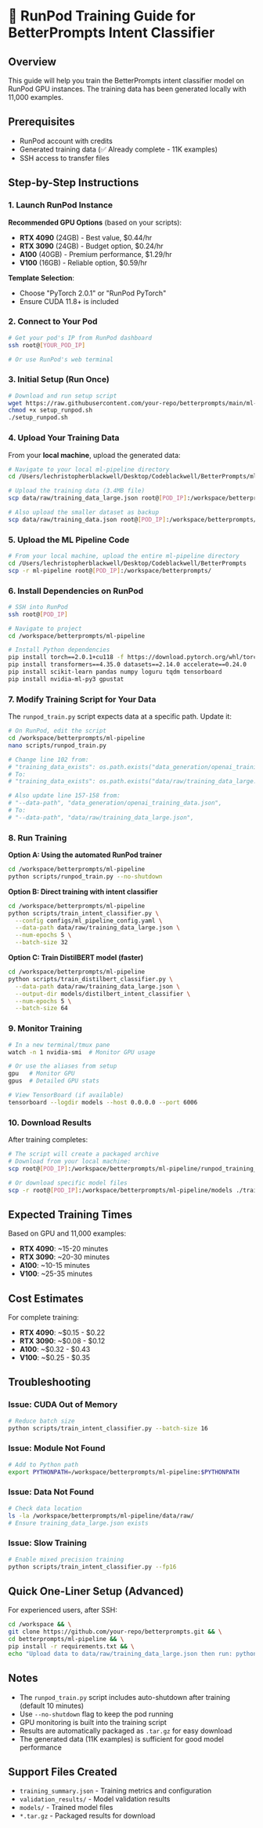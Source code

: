 # 🚀 RunPod Training Guide for BetterPrompts Intent Classifier

## Overview
This guide will help you train the BetterPrompts intent classifier model on RunPod GPU instances. The training data has been generated locally with 11,000 examples.

## Prerequisites
- RunPod account with credits
- Generated training data (✅ Already complete - 11K examples)
- SSH access to transfer files

## Step-by-Step Instructions

### 1. Launch RunPod Instance

**Recommended GPU Options** (based on your scripts):
- **RTX 4090** (24GB) - Best value, $0.44/hr
- **RTX 3090** (24GB) - Budget option, $0.24/hr  
- **A100** (40GB) - Premium performance, $1.29/hr
- **V100** (16GB) - Reliable option, $0.59/hr

**Template Selection**:
- Choose "PyTorch 2.0.1" or "RunPod PyTorch"
- Ensure CUDA 11.8+ is included

### 2. Connect to Your Pod

```bash
# Get your pod's IP from RunPod dashboard
ssh root@[YOUR_POD_IP]

# Or use RunPod's web terminal
```

### 3. Initial Setup (Run Once)

```bash
# Download and run setup script
wget https://raw.githubusercontent.com/your-repo/betterprompts/main/ml-pipeline/scripts/setup_runpod.sh
chmod +x setup_runpod.sh
./setup_runpod.sh
```

### 4. Upload Your Training Data

From your **local machine**, upload the generated data:

```bash
# Navigate to your local ml-pipeline directory
cd /Users/lechristopherblackwell/Desktop/Codeblackwell/BetterPrompts/ml-pipeline

# Upload the training data (3.4MB file)
scp data/raw/training_data_large.json root@[POD_IP]:/workspace/betterprompts/ml-pipeline/data/raw/

# Also upload the smaller dataset as backup
scp data/raw/training_data.json root@[POD_IP]:/workspace/betterprompts/ml-pipeline/data/raw/
```

### 5. Upload the ML Pipeline Code

```bash
# From your local machine, upload the entire ml-pipeline directory
cd /Users/lechristopherblackwell/Desktop/Codeblackwell/BetterPrompts
scp -r ml-pipeline root@[POD_IP]:/workspace/betterprompts/
```

### 6. Install Dependencies on RunPod

```bash
# SSH into RunPod
ssh root@[POD_IP]

# Navigate to project
cd /workspace/betterprompts/ml-pipeline

# Install Python dependencies
pip install torch==2.0.1+cu118 -f https://download.pytorch.org/whl/torch_stable.html
pip install transformers==4.35.0 datasets==2.14.0 accelerate==0.24.0
pip install scikit-learn pandas numpy loguru tqdm tensorboard
pip install nvidia-ml-py3 gpustat
```

### 7. Modify Training Script for Your Data

The `runpod_train.py` script expects data at a specific path. Update it:

```bash
# On RunPod, edit the script
cd /workspace/betterprompts/ml-pipeline
nano scripts/runpod_train.py

# Change line 102 from:
# "training_data_exists": os.path.exists("data_generation/openai_training_data.json"),
# To:
# "training_data_exists": os.path.exists("data/raw/training_data_large.json"),

# Also update line 157-158 from:
# "--data-path", "data_generation/openai_training_data.json",
# To:
# "--data-path", "data/raw/training_data_large.json",
```

### 8. Run Training

**Option A: Using the automated RunPod trainer**
```bash
cd /workspace/betterprompts/ml-pipeline
python scripts/runpod_train.py --no-shutdown
```

**Option B: Direct training with intent classifier**
```bash
cd /workspace/betterprompts/ml-pipeline
python scripts/train_intent_classifier.py \
  --config configs/ml_pipeline_config.yaml \
  --data-path data/raw/training_data_large.json \
  --num-epochs 5 \
  --batch-size 32
```

**Option C: Train DistilBERT model (faster)**
```bash
cd /workspace/betterprompts/ml-pipeline
python scripts/train_distilbert_classifier.py \
  --data-path data/raw/training_data_large.json \
  --output-dir models/distilbert_intent_classifier \
  --num-epochs 5 \
  --batch-size 64
```

### 9. Monitor Training

```bash
# In a new terminal/tmux pane
watch -n 1 nvidia-smi  # Monitor GPU usage

# Or use the aliases from setup
gpu   # Monitor GPU
gpus  # Detailed GPU stats

# View TensorBoard (if available)
tensorboard --logdir models --host 0.0.0.0 --port 6006
```

### 10. Download Results

After training completes:

```bash
# The script will create a packaged archive
# Download from your local machine:
scp root@[POD_IP]:/workspace/betterprompts/ml-pipeline/runpod_training_results_*.tar.gz ./

# Or download specific model files
scp -r root@[POD_IP]:/workspace/betterprompts/ml-pipeline/models ./trained_models
```

## Expected Training Times

Based on GPU and 11,000 examples:
- **RTX 4090**: ~15-20 minutes
- **RTX 3090**: ~20-30 minutes
- **A100**: ~10-15 minutes
- **V100**: ~25-35 minutes

## Cost Estimates

For complete training:
- **RTX 4090**: ~$0.15 - $0.22
- **RTX 3090**: ~$0.08 - $0.12
- **A100**: ~$0.32 - $0.43
- **V100**: ~$0.25 - $0.35

## Troubleshooting

### Issue: CUDA Out of Memory
```bash
# Reduce batch size
python scripts/train_intent_classifier.py --batch-size 16
```

### Issue: Module Not Found
```bash
# Add to Python path
export PYTHONPATH=/workspace/betterprompts/ml-pipeline:$PYTHONPATH
```

### Issue: Data Not Found
```bash
# Check data location
ls -la /workspace/betterprompts/ml-pipeline/data/raw/
# Ensure training_data_large.json exists
```

### Issue: Slow Training
```bash
# Enable mixed precision training
python scripts/train_intent_classifier.py --fp16
```

## Quick One-Liner Setup (Advanced)

For experienced users, after SSH:
```bash
cd /workspace && \
git clone https://github.com/your-repo/betterprompts.git && \
cd betterprompts/ml-pipeline && \
pip install -r requirements.txt && \
echo "Upload data to data/raw/training_data_large.json then run: python scripts/train_intent_classifier.py"
```

## Notes

- The `runpod_train.py` script includes auto-shutdown after training (default 10 minutes)
- Use `--no-shutdown` flag to keep the pod running
- GPU monitoring is built into the training script
- Results are automatically packaged as `.tar.gz` for easy download
- The generated data (11K examples) is sufficient for good model performance

## Support Files Created

- `training_summary.json` - Training metrics and configuration
- `validation_results/` - Model validation results
- `models/` - Trained model files
- `*.tar.gz` - Packaged results for download